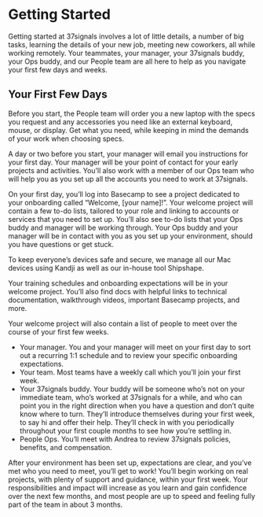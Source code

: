 # Getting Started

Getting started at 37signals involves a lot of little details, a number of big tasks, learning the details of your new job, meeting new coworkers, all while working remotely. Your teammates, your manager, your 37signals buddy, your Ops buddy, and our People team are all here to help as you navigate your first few days and weeks.

## Your First Few Days

Before you start, the People team will order you a new laptop with the specs you request and any accessories you need like an external keyboard, mouse, or display. Get what you need, while keeping in mind the demands of your work when choosing specs.

A day or two before you start, your manager will email you instructions for your first day. Your manager will be your point of contact for your early projects and activities. You’ll also work with a member of our Ops team who will help you as you set up all the accounts you need to work at 37signals.

On your first day, you’ll log into Basecamp to see a project dedicated to your onboarding called “Welcome, [your name]!”. Your welcome project will contain a few to-do lists, tailored to your role and linking to accounts or services that you need to set up. You’ll also see to-do lists that your Ops buddy and manager will be working through. Your Ops buddy and your manager will be in contact with you as you set up your environment, should you have questions or get stuck.

To keep everyone’s devices safe and secure, we manage all our Mac devices using Kandji as well as our in-house tool Shipshape.

Your training schedules and onboarding expectations will be in your welcome project. You’ll also find docs with helpful links to technical documentation, walkthrough videos, important Basecamp projects, and more.

Your welcome project will also contain a list of people to meet over the course of your first few weeks.

- Your manager. You and your manager will meet on your first day to sort out a recurring 1:1 schedule and to review your specific onboarding expectations.
- Your team. Most teams have a weekly call which you’ll join your first week.
- Your 37signals buddy. Your buddy will be someone who’s not on your immediate team, who’s worked at 37signals for a while, and who can point you in the right direction when you have a question and don’t quite know where to turn. They’ll introduce themselves during your first week, to say hi and offer their help. They’ll check in with you periodically throughout your first couple months to see how you’re settling in.
- People Ops. You’ll meet with Andrea to review 37signals policies, benefits, and compensation.

After your environment has been set up, expectations are clear, and you’ve met who you need to meet, you’ll get to work! You’ll begin working on real projects, with plenty of support and guidance, within your first week. Your responsibilities and impact will increase as you learn and gain confidence over the next few months, and most people are up to speed and feeling fully part of the team in about 3 months.
